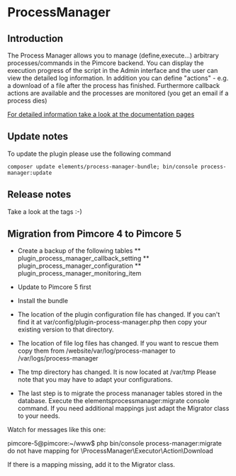 # ProcessManager

## Introduction

The Process Manager allows you to manage (define,execute...) arbitrary processes/commands in the Pimcore backend. 
You can display the execution progress of the script in the Admin interface and the user can view the detailed log information. 
In addition you can define "actions" - e.g.  a download of a file after the process has finished. Furthermore callback actions 
are available and the processes are monitored (you get an email if a process dies)


[For detailed information take a look at the documentation pages](./doc/01_ProcessManager.md)

## Update notes

To update the plugin please use the following command
```
composer update elements/process-manager-bundle; bin/console process-manager:update
```

## Release notes
Take a look at the tags :-)

## Migration from Pimcore 4 to Pimcore 5

* Create a backup of the following tables
** plugin_process_manager_callback_setting
** plugin_process_manager_configuration
** plugin_process_manager_monitoring_item
* Update to Pimcore 5 first
* Install the bundle
* The location of the plugin configuration file has changed.
If you can't find it at var/config/plugin-process-manager.php then copy your existing version to that directory.

* The location of file log files has changed. If you want to rescue them copy them from
/website/var/log/process-manager to /var/logs/process-manager

* The tmp directory has changed. It is now located at /var/tmp
Please note that you may have to adapt your configurations.
 
* The last step is to migrate the process mananager tables stored in the database.
Execute the elementsprocessmanager:migrate console command. If you need additional mappings just adapt the Migrator class to your needs.

Watch for messages like this one:

pimcore-5@pimcore:~/www$ php bin/console process-manager:migrate
do not have mapping for \ProcessManager\Executor\Action\Download

If there is a mapping missing, add it to the Migrator class.

